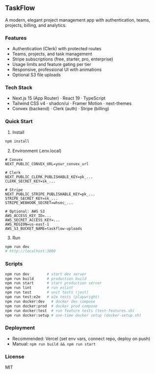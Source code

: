 ## TaskFlow

A modern, elegant project management app with authentication, teams, projects, billing, and analytics.

### Features
- Authentication (Clerk) with protected routes
- Teams, projects, and task management
- Stripe subscriptions (free, starter, pro, enterprise)
- Usage limits and feature gating per tier
- Responsive, professional UI with animations
- Optional S3 file uploads

### Tech Stack
- Next.js 15 (App Router) · React 19 · TypeScript
- Tailwind CSS v4 · shadcn/ui · Framer Motion · next-themes
- Convex (backend) · Clerk (auth) · Stripe (billing)

### Quick Start
1) Install
```bash
npm install
```

2) Environment (.env.local)
```env
# Convex
NEXT_PUBLIC_CONVEX_URL=your_convex_url

# Clerk
NEXT_PUBLIC_CLERK_PUBLISHABLE_KEY=pk_...
CLERK_SECRET_KEY=sk_...

# Stripe
NEXT_PUBLIC_STRIPE_PUBLISHABLE_KEY=pk_...
STRIPE_SECRET_KEY=sk_...
STRIPE_WEBHOOK_SECRET=whsec_...

# Optional: AWS S3
AWS_ACCESS_KEY_ID=...
AWS_SECRET_ACCESS_KEY=...
AWS_REGION=us-east-1
AWS_S3_BUCKET_NAME=taskflow-uploads
```

3) Run
```bash
npm run dev
# http://localhost:3000
```

### Scripts
```bash
npm run dev        # start dev server
npm run build      # production build
npm run start      # start production server
npm run lint       # run eslint
npm run test       # unit tests (jest)
npm run test:e2e   # e2e tests (playwright)
npm run docker:dev   # docker dev compose
npm run docker:prod  # docker prod compose
npm run docker:test  # run feature tests (test-features.sh)
npm run docker:setup # one-time docker setup (docker-setup.sh)
```

### Deployment
- Recommended: Vercel (set env vars, connect repo, deploy on push)
- Manual: `npm run build && npm run start`

### License
MIT